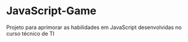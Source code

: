 # JavaScript-Game
Projeto para aprimorar as habilidades em JavaScript desenvolvidas no curso técnico de TI
